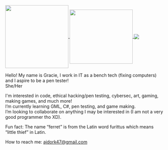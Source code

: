 <a href="https://github.com/Ann-MarieDev">
  <img height="200" align="center" src="https://github-readme-stats.vercel.app/api?username=Ann-MarieDev&show_icons=true&theme=dracula" />
</a><a href="https://github.com/Ann-MarieDev">
  <img height="172" width="200" align="center" src="https://github-readme-stats.vercel.app/api/top-langs/?username=Ann-MarieDev&size_weight=0.5&count_weight=0.5&theme=dracula&exclude_repo=GRAVITY-FALLS-thisisnotawebsitedotcom-code-unminify-beautify&hide_progress=true&layout=compact&langs_count=8&card_width=320" />
</a><a href="https://github.com/Ann-MarieDev/silverfoxstudios">
  <img align="center" src="https://github-readme-stats.vercel.app/api/pin/?username=Ann-MarieDev&repo=silverfoxstudios&theme=dracula" />
</a>




Hello! My name is Gracie, I work in IT as a bench tech (fixing computers) and I aspire to be a pen tester!  
She/Her

I'm interested in code, ethical hacking/pen testing, cybersec, art, gaming, making games, and much more!  
I’m currently learning GML, C#, pen testing, and game making.  
I’m looking to collaborate on anything I may be interested in (I am not a very good programmer tho XD).

Fun fact: The name “ferret” is from the Latin word furittus which means “little thief” in Latin.

How to reach me: ajdork47@gmail.com

<!---
Ann-MarieDev/AJ is a ✨ special ✨ repository because its `README.md` (this file) appears on your GitHub profile.
You can click the Preview link to take a look at your changes.
--->

